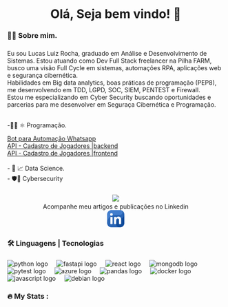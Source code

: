 
 
###

<h1 align="center">Olá, Seja bem vindo! 👋</h1>

###

<h3 align="left">👩‍💻  Sobre mim.</h3>

###

<p align="left">Eu sou Lucas Luiz Rocha, graduado em Análise e Desenvolvimento de Sistemas. Estou atuando como Dev Full Stack  freelancer na Pilha FARM, busco uma visão Full Cycle em sistemas, automações RPA, aplicações web e segurança cibernética.<br>Habilidades em Big data analytics, boas práticas de programação (PEP8), me desenvolvendo em TDD, LGPD, SOC, SIEM, PENTEST e Firewall.<br>Estou me especializando em Cyber Security buscando oportunidades e  parcerias para me desenvolver em Seguraça Cibernética e Programação.<br><br> 
  
-👨‍💻 ⚛  Programação. <summary>
[Bot para Automação Whatsapp](https://github.com/LUCAS-LUIZ-ROCHA/bot_whatsapp-RPA)<br>
[API - Cadastro de Jogadores |backend](https://github.com/LUCAS-LUIZ-ROCHA/Crud_Jogadores_Fullstack)<br>
[API - Cadastro de Jogadores |frontend](https://github.com/LUCAS-LUIZ-ROCHA/Frontend_Crud_Jogadores_Fullstack)
    </summary>
    <br>
    - 🧮 📈 Data Science. 
    <br>- 🛡️🔐  Cybersecurity</p>

###
<div align="center">
  <img height="400" src="CyberSecurity.gif"  />
  
</div>


<div align="center">
  Acompanhe meu artigos e publicações no Linkedin 
  <br>
  <a href= "https://www.linkedin.com/in/lucas-luiz-rocha">
  <img  height="40" src= "link_log.png"    /> 
  <a/>

<h3 align="left">🛠 Linguagens | Tecnologias</h3>

###

<div align="left">
  <img src="https://cdn.jsdelivr.net/gh/devicons/devicon/icons/python/python-original.svg" height="40" alt="python logo"  />
  <img width="12" />
  <img src="https://cdn.jsdelivr.net/gh/devicons/devicon/icons/fastapi/fastapi-original.svg" height="40" alt="fastapi logo"  />
  <img width="12" />
  <img src="https://cdn.jsdelivr.net/gh/devicons/devicon/icons/react/react-original.svg" height="40" alt="react logo"  />
  <img width="12" />
  <img src="https://cdn.jsdelivr.net/gh/devicons/devicon/icons/mongodb/mongodb-original.svg" height="40" alt="mongodb logo"  />
  <img width="12" />
  <img src="https://cdn.jsdelivr.net/gh/devicons/devicon/icons/pytest/pytest-original.svg" height="40" alt="pytest logo"  />
  <img width="12" />
  <img src="https://cdn.jsdelivr.net/gh/devicons/devicon/icons/azure/azure-original.svg" height="40" alt="azure logo"  />
  <img width="12" />
  <img src="https://cdn.jsdelivr.net/gh/devicons/devicon/icons/pandas/pandas-original.svg" height="40" alt="pandas logo"  />
  <img width="12" />
  <img src="https://cdn.jsdelivr.net/gh/devicons/devicon/icons/docker/docker-plain-wordmark.svg" height="40" alt="docker logo"  />
  <img width="12" />
  <img src="https://cdn.jsdelivr.net/gh/devicons/devicon/icons/javascript/javascript-original.svg" height="40" alt="javascript logo"  />
  <img width="12" />
  <img src="https://img.shields.io/badge/Kali_Linux-557C94?style=for-the-badge&logo=kali-linux&logoColor=white" height="40" alt="debian logo"  />
</div>

###

<h3 align="left">🔥   My Stats :</h3>

###



###
